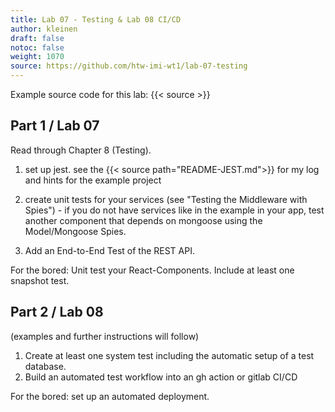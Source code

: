 ```yaml
---
title: Lab 07 - Testing & Lab 08 CI/CD
author: kleinen
draft: false
notoc: false
weight: 1070
source: https://github.com/htw-imi-wt1/lab-07-testing
---
```


Example source code for this lab: {{< source >}}
## Part 1 / Lab 07

Read through Chapter 8 (Testing).

1. set up jest. see the {{< source path="README-JEST.md">}} for my log and hints for the example project

1. create unit tests for your services (see "Testing the Middleware with Spies") - if
   you do not have services like in the example in your app, test another component
   that depends on mongoose using the Model/Mongoose Spies.

2. Add an End-to-End Test of the REST API. 

For the bored: Unit test your React-Components.
Include at least one snapshot test.

## Part 2 / Lab 08

(examples and further instructions will follow)
1. Create at least one system test including the automatic setup of a test database.
2. Build an automated test workflow into an gh action or gitlab CI/CD

For the bored: 
set up an automated deployment.
